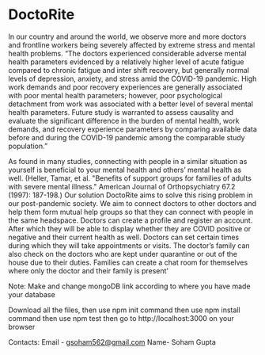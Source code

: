 # DoctoRite
In our country and around the world, we observe more and more doctors and frontline workers being severely affected by extreme stress and mental health problems. 
“The doctors experienced considerable adverse mental health parameters evidenced by a relatively higher level of acute fatigue compared to chronic fatigue and inter shift recovery, but generally normal levels of depression, anxiety, and stress amid the COVID-19 pandemic. High work demands and poor recovery experiences are generally associated with poor mental health parameters; however, poor psychological detachment from work was associated with a better level of several mental health parameters. Future study is warranted to assess causality and evaluate the significant difference in the burden of mental health, work demands, and recovery experience parameters by comparing available data before and during the COVID-19 pandemic among the comparable study population.”

As found in many studies, connecting with people in a similar situation as yourself is beneficial to your mental health and others’ mental health as well. (Heller, Tamar, et al. "Benefits of support groups for families of adults with severe mental illness." American Journal of Orthopsychiatry 67.2 (1997): 187-198.)
Our solution DoctoRite aims to solve this rising problem in our post-pandemic society. We aim to connect doctors to other doctors and help them form mutual help groups so that they can connect with people in the same headspace. Doctors can create a profile and register an account. After which they will be able to display whether they are COVID positive or negative and their current health as well. Doctors can set certain times during which they will take appointments or visits. The doctor’s family can also check on the doctors who are kept under quarantine or out of the house due to their duties. Families can create a chat room for themselves where only the doctor and their family is present'

Note:
	Make and change mongoDB link according to where you have made your database

Download all the files,
	then use npm init command
	then use npm install command
	then use npm test
	then go to http://localhost:3000 on your browser

Contacts: 
Email - gsoham562@gmail.com
Name- Soham Gupta
